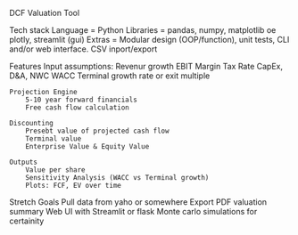 DCF Valuation Tool

Tech stack 
	Language = Python
	Libraries = pandas, numpy, matplotlib oe plotly, streamlit (gui)
	Extras = Modular design (OOP/function), unit tests, CLI and/or web interface. CSV inport/export
	
Features
	Input assumptions:
		Revenur growth
		EBIT Margin
		Tax Rate 
		CapEx, D&A, NWC
		WACC
		Terminal growth rate or exit multiple
		
	Projection Engine
		5-10 year forward financials
		Free cash flow calculation
		
	Discounting
		Presebt value of projected cash flow
		Terminal value
		Enterprise Value & Equity Value
		
	Outputs
		Value per share
		Sensitivity Analysis (WACC vs Terminal growth)
		Plots: FCF, EV over time
		
Stretch Goals
	Pull data from yaho or somewhere
	Export PDF valuation summary
	Web UI with Streamlit or flask
	Monte carlo simulations for certainity